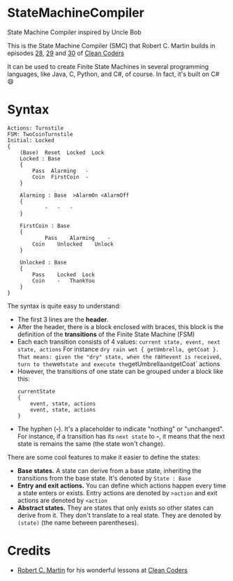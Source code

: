 # StateMachineCompiler
State Machine Compiler inspired by Uncle Bob

This is the State Machine Compiler (SMC) that Robert C. Martin builds in episodes [28](https://cleancoders.com/episode/clean-code-episode-28/show), [29](https://cleancoders.com/episode/clean-code-episode-29/show) and [30](https://cleancoders.com/episode/clean-code-episode-30/show) of [Clean Coders](https://cleancoders.com/)

It can be used to create Finite State Machines in several programming languages, like Java, C, Python, and C#, of course. In fact, it's built on C# 😄

# Syntax
```
Actions: Turnstile
FSM: TwoCoinTurnstile
Initial: Locked
{
	(Base)  Reset  Locked  Lock
	Locked : Base 
	{
		Pass  Alarming   -
		Coin  FirstCoin  -
	}
                  
	Alarming : Base  >AlarmOn <AlarmOff 
	{
        	-	-	-
	}
                          
	FirstCoin : Base 
	{
        	Pass	Alarming	-
		Coin	Unlocked	Unlock
	}
                          
	Unlocked : Base 
	{
		Pass	Locked  Lock
		Coin	-	ThankYou
	}
}
```

The syntax is quite easy to understand:

- The first 3 lines are the **header**.
- After the header, there is a block enclosed with braces, this block is the definition of the **transitions** of the Finite State Machine (FSM)
- Each each transition consists of 4 values: `current state, event, next state, actions`
  For instance `dry rain wet { getUmbrella, getCoat }. That means: given the "dry" state, when the `rain` event is received, turn to the `wet` state and execute the `getUmbrella` and `getCoat` actions
- However, the transitions of one state can be grouped under a block like this:
	```
	currentState 
	{ 
		event, state, actions
		event, state, actions
	}
	```
- The hyphen (**-**). It's a placeholder to indicate "nothing" or "unchanged". For instance, if a transition has its `next state` to **-**, it means that the next state is remains the same (the state won't change).

There are some cool features to make it easier to define the states:
- **Base states.** A state can derive from a base state, inheriting the transitions from the base state. It's denoted by `State : Base`
- **Entry and exit actions.** You can define which actions happen every time a state enters or exists.  Entry actions are denoted by `>action` and exit actions are denoted by `<action`
- **Abstract states.** They are states that only exists so other states can derive from it. They don't translate to a real state. They are denoted by `(state)` (the name between parentheses).

# Credits

- [Robert C. Martin](https://twitter.com/unclebobmartin) for his wonderful lessons at [Clean Coders](https://cleancoders.com/)